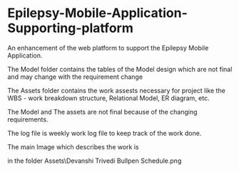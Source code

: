 # Epilepsy-Mobile-Application-Supporting-platform
An enhancement of the web platform to support the Epilepsy Mobile Application.




The Model folder contains the tables of the Model design which are not final and may change with the requirement change


The Assets folder contains the work assests necessary for project like the WBS - work breakdown structure, Relational Model, ER diagram, etc.

The Model and The assets are not final because of the changing requirements.

The log file is weekly work log file to keep track of the work done.


The main Image which describes the work is 

in the folder Assets\Devanshi Trivedi Bullpen Schedule.png
